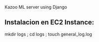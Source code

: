 Kazoo ML server using Django

## Instalacion en EC2 Instance:

mkdir logs ; cd logs ; touch general_log.log

